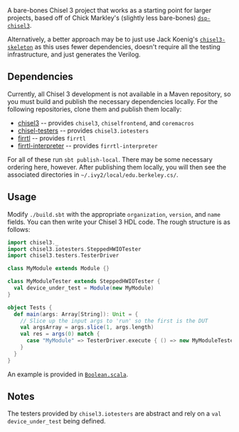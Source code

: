 A bare-bones Chisel 3 project that works as a starting point for larger projects, based off of Chick Markley's (slightly less bare-bones) [`dsp-chisel3`](https://github.com/chick/dsp-chisel3).

Alternatively, a better approach may be to just use Jack Koenig's [`chisel3-skeleton`](https://github.com/jackkoenig/chisel3-skeleton) as this uses fewer dependencies, doesn't require all the testing infrastructure, and just generates the Verilog.

## Dependencies
Currently, all Chisel 3 development is not available in a Maven repository, so you must build and publish the necessary dependencies locally. For the following repositories, clone them and publish them locally:
* [chisel3](https://github.com/ucb-bar/chisel3) -- provides `chisel3`, `chiselfrontend`, and `coremacros`
* [chisel-testers](https://github.com/ucb-bar/chisel-testers) -- provides `chisel3.iotesters`
* [firrtl](https://github.com/ucb-bar/firrtl) -- provides `firrtl`
* [firrtl-interpreter](https://github.com/ucb-bar/firrtl-interpreter) -- provides `firrtl-interpreter`

For all of these run `sbt publish-local`. There may be some necessary ordering here, however. After publishing them locally, you will then see the associated directories in `~/.ivy2/local/edu.berkeley.cs/`.

## Usage
Modify `./build.sbt` with the appropriate `organization`, `version`, and `name` fields. You can then write your Chisel 3 HDL code. The rough structure is as follows:
``` scala
import chisel3._
import chisel3.iotesters.SteppedHWIOTester
import chisel3.testers.TesterDriver

class MyModule extends Module {}

class MyModuleTester extends SteppedHWIOTester {
  val device_under_test = Module(new MyModule)
}

object Tests {
  def main(args: Array[String]): Unit = {
    // Slice up the input args to 'run' so the first is the DUT
    val argsArray = args.slice(1, args.length)
    val res = args(0) match {
      case "MyModule" => TesterDriver.execute { () => new MyModuleTester }
    }
  }
}
```

An example is provided in [`Boolean.scala`](https://github.com/seldridge/chisel3-base/blob/master/src/main/scala/Boolean.scala).

## Notes
The testers provided by `chisel3.iotesters` are abstract and rely on a `val device_under_test` being defined.
